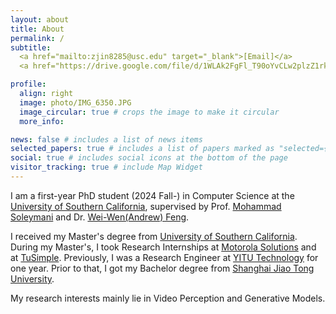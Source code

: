 ```yaml
---
layout: about
title: About
permalink: /
subtitle: 
  <a href="mailto:zjin8285@usc.edu" target="_blank">[Email]</a>
  <a href="https://drive.google.com/file/d/1WLAk2FgFl_T90oYvCLw2plzZ1rkEODip/view?usp=drive_link" target="_blank">[CV]</a>

profile:
  align: right
  image: photo/IMG_6350.JPG
  image_circular: true # crops the image to make it circular
  more_info:

news: false # includes a list of news items
selected_papers: true # includes a list of papers marked as "selected={true}"
social: true # includes social icons at the bottom of the page
visitor_tracking: true # include Map Widget
---
```


I am a first-year PhD student (2024 Fall-) in Computer Science at the [University of Southern California](https://viterbischool.usc.edu/),
supervised by Prof. [Mohammad Soleymani](https://people.ict.usc.edu/~soleymani/) and Dr. [Wei-Wen(Andrew) Feng](https://scholar.google.com/citations?user=JKWxGfsAAAAJ&hl=en).

I received my Master's degree from [University of Southern California](https://viterbischool.usc.edu/). During my Master's, I took Research Internships at [Motorola Solutions](https://www.motorolasolutions.com/en_us.html) and at [TuSimple](https://www.tusimple.com/).
Previously, I was a Research Engineer at [YITU Technology](https://www.yitutech.com/en) for one year. Prior to that, I got my Bachelor degree from [Shanghai Jiao Tong University](https://www.ji.sjtu.edu.cn/).

My research interests mainly lie in Video Perception and Generative Models.

